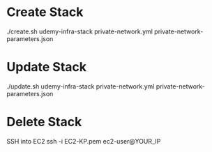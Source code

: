# Create Stack
./create.sh udemy-infra-stack private-network.yml private-network-parameters.json

# Update Stack
./update.sh udemy-infra-stack private-network.yml private-network-parameters.json

# Delete Stack




SSH into EC2
ssh -i EC2-KP.pem ec2-user@YOUR_IP

